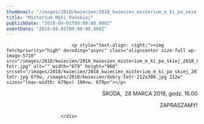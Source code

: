 ```yaml
---
thumbnail: "/images/2018/kwiecien/2018_kwiecien_misterium_m_ki_pa_skiej_2018_04_misterium_m_ki_pa_skiej_dobry-łotr.jpg"
title: "Misterium Męki Pańskiej"
publishDate: "2018-04-01T00:00:00.000Z"
eventDate: "2018-04-01T00:00:00.000Z"
---
```


<div class="entry-content">
							
							<p style="text-align: right;"><img fetchpriority="high" decoding="async" class="aligncenter size-full wp-image-5710" src="/images/2018/kwiecien/2018_kwiecien_misterium_m_ki_pa_skiej_2018_04_misterium_m_ki_pa_skiej_dobry-łotr.jpg" alt="" width="679" height="960" srcset="/images/2018/kwiecien/2018_kwiecien_misterium_m_ki_pa_skiej_2018_04_misterium_m_ki_pa_skiej_dobry-łotr.jpg 679w, /images/2018/kwiecien/dobry-łotr-212x300.jpg 212w" sizes="(max-width: 679px) 100vw, 679px"></p>
<p style="text-align: right;">ŚRODA,&nbsp; 28 MARCA 2018, godz. 16.00</p>
<p style="text-align: right;">ZAPRASZAMY!</p>
						
						</div>
